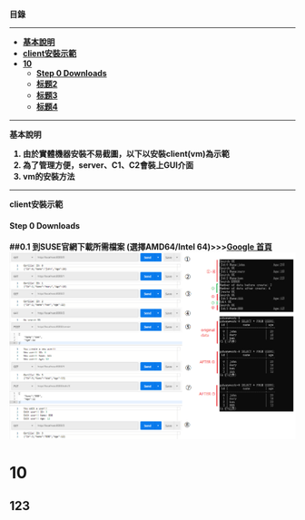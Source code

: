 <strong> 目錄 <strong>
 ***
* [基本說明](#1)
* [client安裝示範](#2)
* [10](#10)
   * [Step 0 Downloads](#2.0)
   * [标题2](#42)
   * [标题3](#43)
   * [标题4](#44)



 ***
<strong id="1">基本說明<strong>
1. 由於實體機器安裝不易截圖，以下以安裝client(vm)為示範
2. 為了管理方便，server、C1、C2會裝上GUI介面
3. vm的安裝方法
 ***
<strong id="2"> client安裝示範 <strong>
<h4 id="2.0">Step 0 Downloads</h4>

##0.1 到SUSE官網下載所需檔案 (選擇AMD64/Intel 64)>>>[Google 首頁](https://google.com.tw)
![image](https://github.com/HongScarlet/homework/blob/master/GO/img/20200212/TEST2.png)

# 10
## 123




